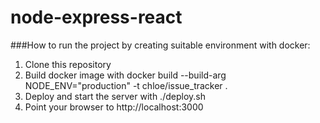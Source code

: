 # node-express-react

###How to run the project by creating suitable environment with docker:

1. Clone this repository
2. Build docker image with docker build --build-arg NODE_ENV="production" -t chloe/issue_tracker .
3. Deploy and start the server with ./deploy.sh
4. Point your browser to http://localhost:3000
